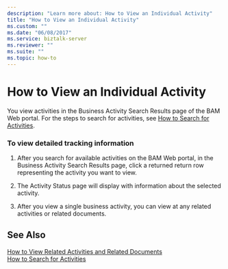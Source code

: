```yaml
---
description: "Learn more about: How to View an Individual Activity"
title: "How to View an Individual Activity"
ms.custom: ""
ms.date: "06/08/2017"
ms.service: biztalk-server
ms.reviewer: ""
ms.suite: ""
ms.topic: how-to
---
```

# How to View an Individual Activity
You view activities in the Business Activity Search Results page of the BAM Web portal. For the steps to search for activities, see [How to Search for Activities](../core/how-to-search-for-activities.md).  
  
### To view detailed tracking information  
  
1.  After you search for available activities on the BAM Web portal, in the Business Activity Search Results page, click a returned return row representing the activity you want to view.  
  
2.  The Activity Status page will display with information about the selected activity.  
  
3.  After you view a single business activity, you can view at any related activities or related documents.  
  
## See Also  
 [How to View Related Activities and Related Documents](../core/how-to-view-related-activities-and-related-documents.md)   
 [How to Search for Activities](../core/how-to-search-for-activities.md)
